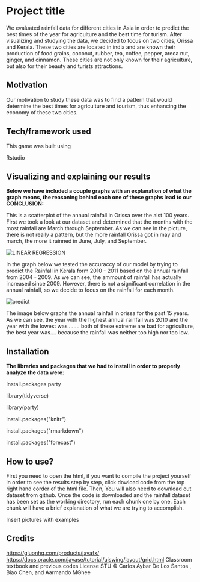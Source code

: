 # Project title
We evaluated rainfall data for different cities in Asia in order to predict the best times of the year for agriculture and the best time for turism. After visualizing and studying the data, we decided to focus on two cities, Orissa and Kerala. These two cities are located in india and are known their production of food grains,  coconut, rubber, tea, coffee, pepper, areca nut, ginger, and cinnamon. These cities are not only known for their agriculture, but also for their beauty and turists attractions.


## Motivation

Our motivation to study these data was to find a pattern that would determine the best times for agriculture and tourism, thus enhancing the economy of these two cities.

## Tech/framework used

This game was built using

Rstudio
 
## Visualizing and explaining our results

**Below we have included a couple graphs with an explanation of what the graph means, the reasoning behind each one of these graphs lead to our CONCLUSION:**






This is a scatterplot of the annual rainfall in Orissa over the alst 100 years. First we took a look at our dataset and determined that the months with the most rainfall are March through September. As we can see in the picture, there is not really a pattern, but the more rainfall Orissa got in may and march, the more it rainned in June, July, and September.

![LINEAR REGRESSION](https://user-images.githubusercontent.com/58013489/70103649-b545f900-1609-11ea-8c8b-7933359b3938.png)
 
In the graph below we tested the accuraccy of our model by trying to predict the Rainfall in Kerala form 2010 - 2011 based on the annual rainfall from 2004 - 2009. As we can see, the ammount of rainfall has actually increased since 2009. However, there is not a significant correlation in the annual rainfall, so we decide to focus on the rainfall for each month.

![predict](https://user-images.githubusercontent.com/58013489/70103397-0e615d00-1609-11ea-9301-829e9c5eeb8e.png)


 The image below graphs the annual rainfall in orissa for the past 15 years. As we can see, the year with the highest annual rainfall was 2010 and the year with the lowest was ....... both of these extreme are bad for agriculture, the best year was.... because the rainfall was neither too high nor too low.
 
 
 
 
 
 
 
## Installation

**The libraries and packages that we had to install in order to properly analyze the data were:**

Install.packages party

library(tidyverse)

library(party)

install.packages("knitr")

install.packages("rmarkdown")

install.packages("forecast")

## How to use?

First you need to open the html, if you want to compile the project yourself in order to see the results step by step, click dowload code from the top right hand corder of the html file. Then, You will also need to download out dataset from github. Once the code is downloaded and the rainfall dataset has been set as the working directory, run each chunk one by one. Each chunk will have a brief explanation of what we are trying to accomplish. 



Insert pictures with examples

## Credits
 https://gluonhq.com/products/javafx/
https://docs.oracle.com/javase/tutorial/uiswing/layout/grid.html
Classroom textbook and previous codes
License
STU © Carlos Aybar De Los Santos , Biao Chen, and Aarmando MGhee


